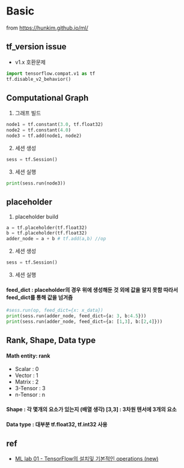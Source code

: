 # Basic
from https://hunkim.github.io/ml/
## tf_version issue
- v1.x 호환문제
```python
import tensorflow.compat.v1 as tf
tf.disable_v2_behavior()
```

## Computational Graph
1. 그래프 빌드
```python
node1 = tf.constant(3.0, tf.float32)
node2 = tf.constant(4.0)
node3 = tf.add(node1, node2)
```
2. 세션 생성
```python
sess = tf.Session()
```
3. 세션 실행
```python
print(sess.run(node3))
```

## placeholder
1. placeholder build
```python
a = tf.placeholder(tf.float32)
b = tf.placeholder(tf.float32)
adder_node = a + b # tf.add(a,b) //op
```
2. 세션 생성
```python
sess = tf.Session()
```
3. 세션 실행
#### feed_dict : placeholder의 경우 위에 생성해둔 것 외에 값을 알지 못함 따라서 feed_dict를 통해 값을 넘겨줌
```python
#sess.run(op, feed_dict={x: x_data})
print(sess.run(adder_node, feed_dict={a: 3, b:4.5}))
print(sess.run(adder_node, feed_dict={a: [1,3], b:[2,4]}))
```

## Rank, Shape, Data type
#### Math entity: rank
- Scalar    : 0
- Vector    : 1
- Matrix    : 2
- 3-Tensor  : 3
- n-Tensor  : n

#### Shape : 각 몇개의 요소가 있는지 (배열 생각) [3,3] : 3차원 텐서에 3개의 요소

#### Data type : 대부분 tf.float32, tf.int32 사용

## ref
- [ML lab 01 - TensorFlow의 설치및 기본적인 operations (new)](https://www.youtube.com/watch?v=-57Ne86Ia8w&feature=youtu.be)
